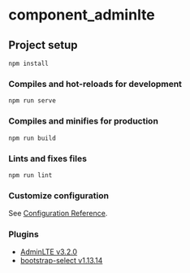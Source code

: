 # component_adminlte

## Project setup
```
npm install
```

### Compiles and hot-reloads for development
```
npm run serve
```

### Compiles and minifies for production
```
npm run build
```

### Lints and fixes files
```
npm run lint
```

### Customize configuration
See [Configuration Reference](https://cli.vuejs.org/config/).

### Plugins
- [AdminLTE v3.2.0](https://adminlte.io/)
- [bootstrap-select v1.13.14](https://developer.snapappointments.com/bootstrap-select/)
